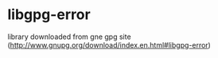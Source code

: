 libgpg-error
============

library downloaded from gne gpg site (http://www.gnupg.org/download/index.en.html#libgpg-error)
